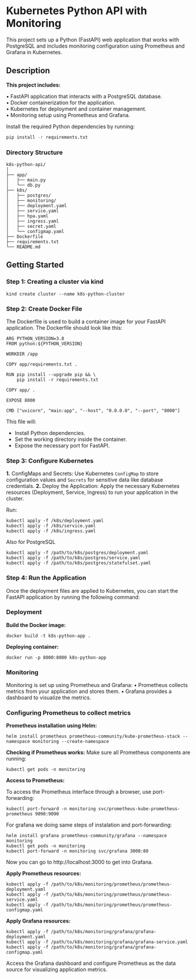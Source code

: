 # Kubernetes Python API with Monitoring 
This project sets up a Python (FastAPI) web application that works with PostgreSQL and includes monitoring configuration using Prometheus and Grafana in Kubernetes.

## Description

**This project includes:**

• FastAPI application that interacts with a PostgreSQL database. <br/>
• Docker containerization for the application. <br/>
• Kubernetes for deployment and container management. <br/>
• Monitoring setup using Prometheus and Grafana.

Install the required Python dependencies by running:
```bash
pip install -r requirements.txt
```
### Directory Structure
```
k8s-python-api/
│
├── app/                 
│   ├── main.py          
│   └── db.py             
├── k8s/                  
│   ├── postgres/        
│   ├── monitoring/       
│   ├── deployment.yaml   
│   ├── service.yaml      
│   ├── hpa.yaml         
│   ├── ingress.yaml      
│   ├── secret.yaml      
│   └── configmap.yaml  
├── Dockerfile            
├── requirements.txt     
└── README.md            
```
## Getting Started

### Step 1: Creating a cluster via kind
```
kind create cluster --name k8s-python-cluster
```
### Step 2: Create Docker File
The Dockerfile is used to build a container image for your FastAPI application. The Dockerfile should look like this:
```
ARG PYTHON_VERSION=3.8
FROM python:${PYTHON_VERSION}

WORKDIR /app

COPY app/requirements.txt .

RUN pip install --upgrade pip && \
    pip install -r requirements.txt

COPY app/ .

EXPOSE 8000

CMD ["uvicorn", "main:app", "--host", "0.0.0.0", "--port", "8000"]
```
This file will:

- Install Python dependencies. <br/>
- Set the working directory inside the container. <br/>
- Expose the necessary port for FastAPI.

### Step 3: Configure Kubernetes
**1.** ConfigMaps and Secrets: Use Kubernetes `ConfigMap` to store configuration values and `Secrets` for sensitive data like database credentials.
**2.** Deploy the Application: Apply the necessary Kubernetes resources (Deployment, Service, Ingress) to run your application in the cluster. 

Run:
```
kubectl apply -f /k8s/deployment.yaml
kubectl apply -f /k8s/service.yaml
kubectl apply -f /k8s/ingress.yaml
```
Also for PostgreSQL
```
kubectl apply -f /path/to/k8s/postgres/deployment.yaml
kubectl apply -f /path/to/k8s/postgres/service.yaml
kubectl apply -f /path/to/k8s/postgres/statefulset.yaml
```

### Step 4: Run the Application
Once the deployment files are applied to Kubernetes, you can start the FastAPI application by running the following command:

### Deployment
**Build the Docker image:**
```
docker build -t k8s-python-app .
```
**Deploying container:**
```
docker run -p 8000:8000 k8s-python-app
```
### Monitoring
Monitoring is set up using Prometheus and Grafana:
• Prometheus collects metrics from your application and stores them.
• Grafana provides a dashboard to visualize the metrics.

### Configuring Prometheus to collect metrics
**Prometheus installation using Helm:**
```
helm install prometheus prometheus-community/kube-prometheus-stack --namespace monitoring --create-namespace
```
**Checking if Prometheus works:**
Make sure all Prometheus components are running:
```
kubectl get pods -n monitoring
```

**Access to Prometheus:**

To access the Prometheus interface through a browser, use port-forwarding:
```
kubectl port-forward -n monitoring svc/prometheus-kube-prometheus-prometheus 9090:9090
```
For grafana we doing same steps of instalation and port-forwarding:
```
helm install grafana prometheus-community/grafana --namespace monitoring
kubectl get pods -n monitoring
kubectl port-forward -n monitoring svc/grafana 3000:80
```
Now you can go to http://localhost:3000 to get into Grafana.

**Apply Prometheus resources:**
```
kubectl apply -f /path/to/k8s/monitoring/prometheus/prometheus-deployment.yaml
kubectl apply -f /path/to/k8s/monitoring/prometheus/prometheus-service.yaml
kubectl apply -f /path/to/k8s/monitoring/prometheus/prometheus-configmap.yaml
```
**Apply Grafana resources:**
```
kubectl apply -f /path/to/k8s/monitoring/grafana/grafana-deployment.yaml
kubectl apply -f /path/to/k8s/monitoring/grafana/grafana-service.yaml
kubectl apply -f /path/to/k8s/monitoring/grafana/grafana-configmap.yaml
```
Access the Grafana dashboard and configure Prometheus as the data source for visualizing application metrics.

